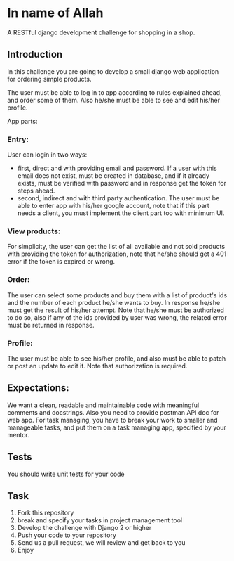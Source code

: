 # In name of Allah
A RESTful django development challenge for shopping in a shop.

## Introduction
In this challenge you are going to develop a small django web application for ordering simple products.

The user must be able to log in to app according to rules explained ahead, and order some of them. Also he/she must be able to see and edit his/her profile.

App parts:
### Entry:
User can login in two ways:
- first, direct and with providing email and password. If a user with this email does not exist, must be created in database, and if it already exists, must be verified with password and in response get the token for steps ahead.
- second, indirect and with third party authentication. The user must be able to enter app with his/her google account, note that if this part needs a client, you must implement the client part too with minimum UI.

### View products:
For simplicity, the user can get the list of all available and not sold products with providing the token for authorization, note that he/she should get a 401 error if the token is expired or wrong.

### Order:
The user can select some products and buy them with a list of product's ids and the number of each product he/she wants to buy. In response he/she must get the result of his/her attempt. Note that he/she must be authorized to do so, also if any of the ids provided by user was wrong, the related error must be returned in response. 

### Profile:
The user must be able to see his/her profile, and also must be able to patch or post an update to edit it. Note that authorization is required.

## Expectations:
We want a clean, readable and maintainable code with meaningful comments and docstrings. Also you need to provide postman API doc for web app. For task managing, you have to break your work to smaller and manageable tasks, and put them on a task managing app, specified by your mentor.

## Tests
You should write unit tests for your code

## Task
1. Fork this repository
2. break and specify your tasks in project management tool
3. Develop the challenge with Django 2 or higher
4. Push your code to your repository
5. Send us a pull request, we will review and get back to you
6. Enjoy 
